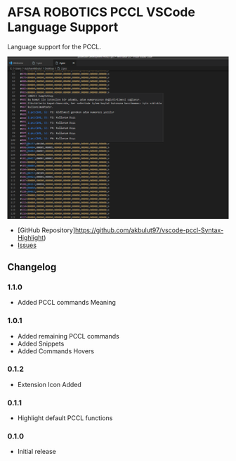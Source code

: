 # AFSA ROBOTICS PCCL VSCode Language Support

Language support for the PCCL.

![screenshot](https://raw.githubusercontent.com/akbulut97/vscode-pccl-Syntax-Highlight/master/resources/PCCL_ScreenShot.png)
* [GitHub Repository]https://github.com/akbulut97/vscode-pccl-Syntax-Highlight)
* [Issues](https://github.com/akbulut97/vscode-pccl-Syntax-Highlight/issues)

## Changelog

### 1.1.0
* Added PCCL commands Meaning


### 1.0.1
* Added remaining PCCL commands
* Added Snippets
* Added Commands Hovers

### 0.1.2
* Extension Icon Added

### 0.1.1

* Highlight default PCCL functions

### 0.1.0

* Initial release
